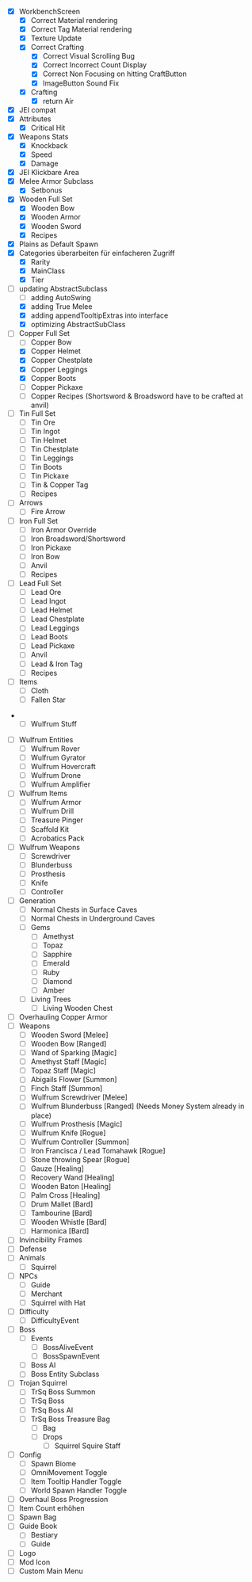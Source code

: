 - [x] WorkbenchScreen
    - [X] Correct Material rendering
    - [X] Correct Tag Material rendering
    - [x] Texture Update
    - [X] Correct Crafting
        - [X] Correct Visual Scrolling Bug
        - [X] Correct Incorrect Count Display
        - [X] Correct Non Focusing on hitting CraftButton
        - [X] ImageButton Sound Fix
    - [X] Crafting
        - [X] return Air
- [x] JEI compat
- [x] Attributes
    - [x] Critical Hit
- [x] Weapons Stats
    - [x] Knockback
    - [x] Speed
    - [x] Damage
- [x] JEI Klickbare Area
- [x] Melee Armor Subclass
    - [x] Setbonus
- [x] Wooden Full Set
    - [x] Wooden Bow
    - [x] Wooden Armor
    - [x] Wooden Sword
    - [x] Recipes
- [x] Plains as Default Spawn
- [x] Categories überarbeiten für einfacheren Zugriff
    - [x] Rarity
    - [x] MainClass
    - [x] Tier
- [ ] updating AbstractSubclass
  - [ ] adding AutoSwing
  - [x] adding True Melee
  - [x] adding appendTooltipExtras into interface
  - [x] optimizing AbstractSubClass
- [ ] Copper Full Set
    - [ ] Copper Bow
    - [x] Copper Helmet
    - [x] Copper Chestplate
    - [x] Copper Leggings
    - [x] Copper Boots
    - [ ] Copper Pickaxe
    - [ ] Copper Recipes (Shortsword & Broadsword have to be crafted at anvil)
- [ ] Tin Full Set
    - [ ] Tin Ore
    - [ ] Tin Ingot
    - [ ] Tin Helmet
    - [ ] Tin Chestplate
    - [ ] Tin Leggings
    - [ ] Tin Boots
    - [ ] Tin Pickaxe
    - [ ] Tin & Copper Tag
    - [ ] Recipes
- [ ] Arrows
  - [ ] Fire Arrow
- [ ] Iron Full Set
    - [ ] Iron Armor Override
    - [ ] Iron Broadsword/Shortsword
    - [ ] Iron Pickaxe
    - [ ] Iron Bow
    - [ ] Anvil
    - [ ] Recipes
- [ ] Lead Full Set
    - [ ] Lead Ore
    - [ ] Lead Ingot
    - [ ] Lead Helmet
    - [ ] Lead Chestplate
    - [ ] Lead Leggings
    - [ ] Lead Boots
    - [ ] Lead Pickaxe
    - [ ] Anvil
    - [ ] Lead & Iron Tag
    - [ ] Recipes
- [ ] Items
    - [ ] Cloth
    - [ ] Fallen Star
-
    - [ ] Wulfrum Stuff
- [ ] Wulfrum Entities
    - [ ] Wulfrum Rover
    - [ ] Wulfrum Gyrator
    - [ ] Wulfrum Hovercraft
    - [ ] Wulfrum Drone
    - [ ] Wulfrum Amplifier
- [ ] Wulfrum Items
    - [ ] Wulfrum Armor
    - [ ] Wulfrum Drill
    - [ ] Treasure Pinger
    - [ ] Scaffold Kit
    - [ ] Acrobatics Pack
- [ ] Wulfrum Weapons
    - [ ] Screwdriver
    - [ ] Blunderbuss
    - [ ] Prosthesis
    - [ ] Knife
    - [ ] Controller
- [ ] Generation
    - [ ] Normal Chests in Surface Caves
    - [ ] Normal Chests in Underground Caves
    - [ ] Gems
        - [ ] Amethyst
        - [ ] Topaz
        - [ ] Sapphire
        - [ ] Emerald
        - [ ] Ruby
        - [ ] Diamond
        - [ ] Amber
    - [ ] Living Trees
        - [ ] Living Wooden Chest
- [ ] Overhauling Copper Armor
- [ ] Weapons
    - [ ] Wooden Sword [Melee]
    - [ ] Wooden Bow [Ranged]
    - [ ] Wand of Sparking [Magic]
    - [ ] Amethyst Staff [Magic]
    - [ ] Topaz Staff [Magic]
    - [ ] Abigails Flower [Summon]
    - [ ] Finch Staff [Summon]
    - [ ] Wulfrum Screwdriver [Melee]
    - [ ] Wulfrum Blunderbuss [Ranged] (Needs Money System already in place)
    - [ ] Wulfrum Prosthesis [Magic]
    - [ ] Wulfrum Knife [Rogue]
    - [ ] Wulfrum Controller [Summon]
    - [ ] Iron Francisca / Lead Tomahawk [Rogue]
    - [ ] Stone throwing Spear [Rogue]
    - [ ] Gauze [Healing]
    - [ ] Recovery Wand [Healing]
    - [ ] Wooden Baton [Healing]
    - [ ] Palm Cross [Healing]
    - [ ] Drum Mallet [Bard]
    - [ ] Tambourine [Bard]
    - [ ] Wooden Whistle [Bard]
    - [ ] Harmonica [Bard]
- [ ] Invincibility Frames
- [ ] Defense
- [ ] Animals
    - [ ] Squirrel
- [ ] NPCs
    - [ ] Guide
    - [ ] Merchant
    - [ ] Squirrel with Hat
- [ ] Difficulty
  - [ ] DifficultyEvent
- [ ] Boss
    - [ ] Events
        - [ ] BossAliveEvent
        - [ ] BossSpawnEvent
    - [ ] Boss AI
    - [ ] Boss Entity Subclass
- [ ] Trojan Squirrel
    - [ ] TrSq Boss Summon
    - [ ] TrSq Boss
    - [ ] TrSq Boss AI
    - [ ] TrSq Boss Treasure Bag
        - [ ] Bag
        - [ ] Drops
            - [ ] Squirrel Squire Staff
- [ ] Config
    - [ ] Spawn Biome
  - [ ] OmniMovement Toggle
  - [ ] Item Tooltip Handler Toggle
  - [ ] World Spawn Handler Toggle
- [ ] Overhaul Boss Progression
- [ ] Item Count erhöhen
- [ ] Spawn Bag
- [ ] Guide Book
  - [ ] Bestiary
  - [ ] Guide
- [ ] Logo
- [ ] Mod Icon
- [ ] Custom Main Menu